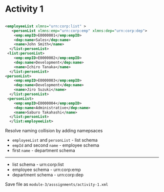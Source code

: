 # Activity 1

```xml

<employeeList xlmns="urn:corp:list" >
   <personList xlmns:emp="urn:corp:emp" xlmns:dep="urn:corp:dep">
    <emp:empID>E0000001</emp:empID>
    <dep:name>Sales</dep:name>
    <name>John Smith</name>
  </list:personList>
 <list:personList>
    <emp:empID>E0000002</emp:empID>
    <dep:name>Development</dep:name>
    <name>Ichiro Tanaka</name>
  </list:personList>
<personList>
    <emp:empID>E0000003</emp:empID>
    <dep:name>Development</dep:name>
    <name>Jiro Suzuki</name>
  </list:personList>
 <personList>
    <emp:empID>E0000004</emp:empID>
    <dep:name>Administrative</dep:name>
    <name>Saburo Takahashi</name>
  </list:personList>
  </list:employeeList>
```

Resolve naming collision by adding namepsaces

- `employeeList` and `personList` - list schema
- `empId` and second `name` - employee schema
- first `name` - department schema

---

- list schema - urn:corp:list
- employee schema - urn:corp:emp
- department schema - urn:corp:dep

Save file as `module-3/asssignments/activity-1.xml`
